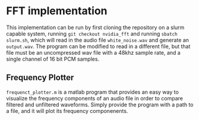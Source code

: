 # FFT implementation
This implementation can be run by first cloning the repository on a slurm capable system, running `git checkout nvidia_fft` and running `sbatch slurm.sh`, which will read in the audio file `white_noise.wav` and generate an `output.wav`. The program can be modified to read in a different file, but that file must be an uncompressed wav file with a 48khz sample rate, and a single channel of 16 bit PCM samples.

## Frequency Plotter
`frequenct_plotter.m` is a matlab program that provides an easy way to visualize the frequency components of an audio file in order to compare filtered and unfiltered waveforms. Simply provide the program with a path to a file, and it will plot its frequency componenents.
